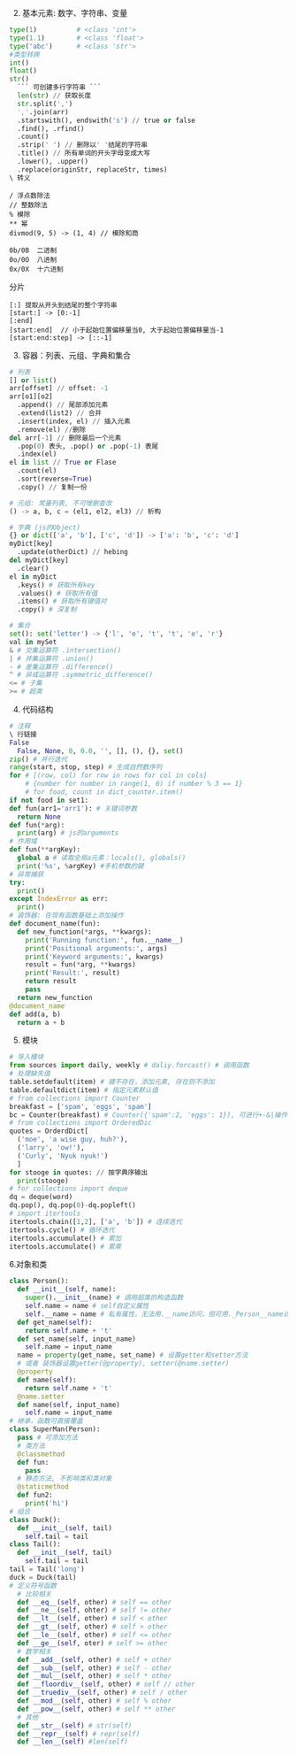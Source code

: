 2. 基本元素: 数字、字符串、变量
```python
type(1)          # <class 'int'>
type(1.1)        # <class 'float'>
type('abc')      # <class 'str'>
#类型转换
int()
float()
str() 
  ``` 可创建多行字符串 ```
  len(str) // 获取长度 
  str.split(',')
  ','.join(arr)
  .startswith(), endswith('s') // true or false
  .find(), .rfind()
  .count()
  .strip(' ') // 删除以' '结尾的字符串
  .title() // 所有单词的开头字母变成大写
  .lower(), .upper()
  .replace(originStr, replaceStr, times)
\ 转义
```
```
/ 浮点数除法
// 整数除法
% 模除
** 幂
divmod(9, 5) -> (1, 4) // 模除和商

0b/0B  二进制
0o/0O  八进制
0x/0X  十六进制
```
分片
```
[:] 提取从开头到结尾的整个字符串
[start:] -> [0:-1]
[:end]
[start:end]  // 小于起始位置偏移量当0, 大于起始位置偏移量当-1 
[start:end:step] -> [::-1]
```

3. 容器：列表、元组、字典和集合
```python
# 列表
[] or list()
arr[offset] // offset: -1
arr[o1][o2]
  .append() // 尾部添加元素
  .extend(list2) // 合并
  .insert(index, el) // 插入元素
  .remove(el) //删除
del arr[-1] // 删除最后一个元素
  .pop(0) 表头, .pop() or .pop(-1) 表尾
  .index(el)
el in list // True or Flase
  .count(el)
  .sort(reverse=True)
  .copy() // 复制一份

# 元组: 常量列表, 不可增删查改
() -> a, b, c = (el1, el2, el3) // 析构

# 字典 (js的Object)
{} or dict(['a', 'b'], ['c', 'd']) -> ['a': 'b', 'c': 'd']
myDict[key]
  .update(otherDict) // hebing 
del myDict[key]
  .clear()
el in myDict
  .keys() # 获取所有key
  .values() # 获取所有值
  .items() # 获取所有键值对
  .copy() # 深复制

# 集合
set(): set('letter') -> {'l', 'e', 't', 't', 'e', 'r'}
val in mySet
& # 交集运算符 .intersection()
| # 并集运算符 .union()
- # 差集运算符 .difference()
^ # 异或运算符 .symmetric_difference()
<= # 子集
>= # 超类
```

4. 代码结构
```python
# 注释
\ 行链接
False
  False, None, 0, 0.0, '', [], (), {}, set()
zip() # 并行迭代
range(start, stop, step) # 生成自然数序列
for # [(row, col) for row in rows for col in cols]
    # {number for number in range(1, 6) if number % 3 == 1}
    # for food, count in dict_counter.item()
if not food in set1:
def fun(arr1='arr1'): # 关键词参数
  return None
def fun(*arg):
  print(arg) # js的arguments
# 作用域
def fun(**argKey):
  global a # 读取全局a元素：locals(), globals()
  print('%s', %argKey) #手机参数的键
# 异常捕获
try: 
  print()
except IndexError as err:
  print()
# 装饰器: 在现有函数基础上添加操作
def document_name(fun):
  def new_function(*args, **kwargs):
    print('Running function:', fun.__name__)
    print('Positional arguments:', args)
    print('Keyword arguments:', kwargs)
    result = fun(*arg, **kwargs)
    print('Result:', result)
    return result
    pass
  return new_function
@document_name
def add(a, b)
  return a + b
```
5. 模块
```python
# 导入模块
from sources import daily, weekly # daliy.forcast() # 调用函数
# 处理缺失值
table.setdefault(item) # 键不存在，添加元素, 存在则不添加
table.defaultdict(item) # 指定元素默认值
# from collections import Counter
breakfast = ['spam', 'eggs', 'spam']
bc = Counter(breakfast) # Counter({'spam':2, 'eggs': 1}), 可进行+-&|操作
# from collections import OrderedDic
quotes = OrderdDict[
  ('moe', 'a wise guy, huh?'),
  ('larry', 'ow!'),
  ('Curly', 'Nyuk nyuk!')
  ]
for stooge in quotes: // 按字典序输出
  print(stooge)
# for collections import deque
dq = deque(word)
dq.pop(), dq.pop(0)-dq.popleft()
# import itertools
itertools.chain([1,2], ['a', 'b']) # 连续迭代
itertools.cycle() # 循环迭代
itertools.accumulate() # 累加
itertools.accumulate() # 累乘
```
6.对象和类
```python
class Person():
  def __init__(self, name):
    super().__init__(name) # 调用超类的构造函数
    self.name = name # self自定义属性
    self.__name = name # 私有属性，无法用.__name访问，但可用._Person__name访问
  def get_name(self):
    return self.name + 't'
  def set_name(self, input_name)
    self.name = input_name
  name = property(get_name, set_name) # 设置getter和setter方法
  # 或者 装饰器设置getter(@property), setter(@name.setter)
  @property
  def name(self):
    return self.name + 't'
  @name.setter
  def name(self, input_name)
    self.name = input_name
# 继承，函数可直接覆盖
class SuperMan(Person): 
  pass # 可添加方法
  # 类方法
  @classmethod
  def fun:
    pass
  # 静态方法, 不影响类和类对象
  @staticmethod
  def fun2:
    print('hi')
# 组合
class Duck():
  def __init__(self, tail)
    self.tail = tail
class Tail():
  def __init__(self, tail)
    self.tail = tail
tail = Tail('long')
duck = Duck(tail)
# 定义符号函数
  # 比较相关
  def __eq__(self, other) # self == other
  def __ne__(self, ohter) # self != other
  def __lt__(self, other) # self < other
  def __gt__(self, other) # self > other
  def __le__(self, other) # self <= other
  def __ge__(self, oter) # self >= other
  # 数学相关
  def __add__(self, other) # self + other
  def __sub__(self, other) # self - other
  def __mul__(self, other) # self * other
  def __floordiv__(self, other) # self // other
  def __truediv__(self, other) # self / other
  def __mod__(self, other) # self % other
  def __pow__(self, other) # self ** other
  # 其他
  def __str__(self) # str(self)
  def __repr__(self) # repr(self)
  def __len__(self) #len(self)
```
